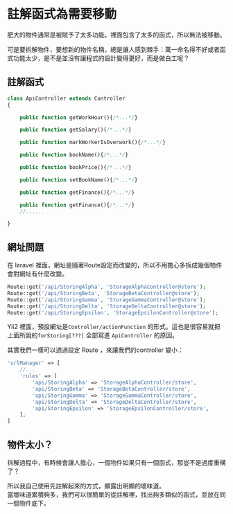 # 註解函式為需要移動

肥大的物件通常是被賦予了太多功能。裡面包含了太多的函式，所以無法被移動。

可是要拆解物件，要想新的物件名稱，總是讓人感到棘手：萬一命名得不好或者函式功能太少，是不是並沒有讓程式的設計變得更好，而是做白工呢？

## 註解函式

```php
class ApiController extends Controller
{

    public function getWorkHour(){/*...*/}

    public function getSalary(){/*...*/}

    public function markWorkerIsOverwork(){/*...*/}

    public function bookName(){/*...*/}

    public function bookPrice(){/*...*/}

    public function setBookName(){/*...*/}

    public function getFinance(){/*...*/}

    public function getFinance(){/*...*/}
    //......

}
```

## 網址問題

在 laravel 裡面，網址是隨著Route設定而改變的，所以不用擔心多拆成幾個物件會對網址有什麼改變。

```php
Route::get('/api/StoringAlpha', 'StorageAlphaController@store');
Route::get('/api/StoringBeta', 'StorageBetaController@store');
Route::get('/api/StoringGamma', 'StorageGammaController@store');
Route::get('/api/StoringDelta', 'StorageDeltaController@store');
Route::get('/api/StoringEpsilon', 'StorageEpsilonController@store');
```

Yii2 裡面，預設網址是`Controller/actionFunction` 的形式。這也是很容易就把上面所說的`forStoring[???]` 全部寫進 `ApiController` 的原因。

其實我們一樣可以透過設定 Route ，來讓我們的controller 變小：

```php
'urlManager' => [
    //...
    'rules' => [
        'api/StoringAlpha' => 'StorageAlphaController/store',
        'api/StoringBeta' => 'StorageBetaController/store',
        'api/StoringGamma' => 'StorageGammaController/store',
        'api/StoringDelta' => 'StorageDeltaController/store',
        'api/StoringEpsilon' => 'StorageEpsilonController/store',
    ],
]
```

## 物件太小？

拆解過程中，有時候會讓人擔心，一個物件如果只有一個函式，那豈不是過度重構了？

所以我自己使用先註解起來的方式，顯露出明顯的壞味道。  
當壞味道累積夠多，我們可以很簡單的從註解裡，找出夠多類似的函式，並放在同一個物件底下。


